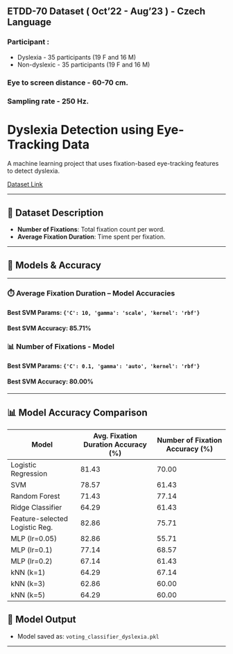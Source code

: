 ## ETDD-70 Dataset ( Oct’22 - Aug’23 ) - Czech Language

### Participant : 
- Dyslexia - 35 participants (19 F and 16 M)
- Non-dyslexic - 35 participants (19 F and 16 M)

### Eye to screen distance - 60-70 cm.
### Sampling rate - 250 Hz.

# Dyslexia Detection using Eye-Tracking Data

A machine learning project that uses fixation-based eye-tracking features to detect dyslexia.

[Dataset Link](https://zenodo.org/records/13332134)

---

## 📁 Dataset Description

- **Number of Fixations**: Total fixation count per word.
- **Average Fixation Duration**: Time spent per fixation.

---

## 🔧 Models & Accuracy

---

### ⏱️ Average Fixation Duration  – Model Accuracies

#### **Best SVM Params**: `{'C': 10, 'gamma': 'scale', 'kernel': 'rbf'}`  
#### **Best SVM Accuracy**: **85.71%**

### 📊 Number of Fixations - Model

#### **Best SVM Params**: `{'C': 0.1, 'gamma': 'auto', 'kernel': 'rbf'}`  
#### **Best SVM Accuracy**: **80.00%**

---

## 📊 Model Accuracy Comparison

| Model                           | Avg. Fixation Duration Accuracy (%) | Number of Fixation Accuracy (%) |
|--------------------------------|-------------------------------------|----------------------------------|
| Logistic Regression            | 81.43                              | 70.00                           |
| SVM                            | 78.57                              | 61.43                           |
| Random Forest                  | 71.43                              | 77.14                           |
| Ridge Classifier               | 64.29                              | 61.43                           |
| Feature-selected Logistic Reg. | 82.86                              | 75.71                           |
| MLP (lr=0.05)                  | 82.86                              | 55.71                           |
| MLP (lr=0.1)                   | 77.14                              | 68.57                           |
| MLP (lr=0.2)                   | 67.14                              | 61.43                           |
| kNN (k=1)                      | 64.29                              | 67.14                           |
| kNN (k=3)                      | 62.86                              | 60.00                           |
| kNN (k=5)                      | 64.29                              | 60.00                           |


###






## 💾 Model Output

- Model saved as: `voting_classifier_dyslexia.pkl`

---



